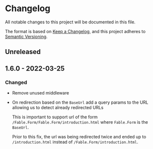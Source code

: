# Changelog
All notable changes to this project will be documented in this file.

The format is based on [Keep a Changelog](https://keepachangelog.com/en/1.0.0/),
and this project adheres to [Semantic Versioning](https://semver.org/spec/v2.0.0.html).

## Unreleased

## 1.6.0 - 2022-03-25

### Changed

* Remove unused middleware
* On redirection based on the `BaseUrl` add a query params to the URL allowing us to detect already redirected URLs

    This is important to support url of the form `/Fable.Form/Fable.Form/introduction.html` where `Fable.Form` is the `BaseUrl`.

    Prior to this fix, the url was being redirected twice and ended up to `/introduction.html` instead of `/Fable.Form/introduction.html`.
